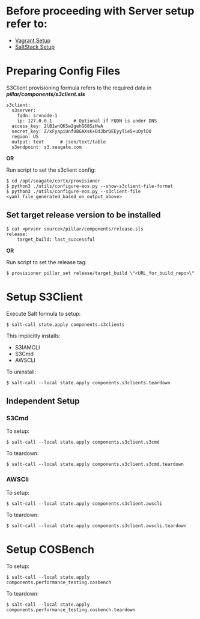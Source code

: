 # Before proceeding with Server setup refer to:

* [Vagrant Setup](VagrantSetup.md)
* [SaltStack Setup](SaltStackSetup.md)

# Preparing Config Files

S3Client provisioning formula refers to the required data in **_pillar/components/s3client.sls_**

```
s3client:
  s3server:
    fqdn: srvnode-1
    ip: 127.0.0.1        # Optional if FQDN is under DNS
  access_key: 2lB1wnQKSw2gehG68SzHwA
  secret_key: Z/xFyapiUnfUBGAXsK+DdJbrQEEyyTie5+uOylO0
  region: US
  output: text      # json/text/table
  s3endpoint: s3.seagate.com
```

**OR**

Run script to set the s3client config:

```
$ cd /opt/seagate/cortx/provisioner
$ python3 ./utils/configure-eos.py --show-s3client-file-format
$ python3 ./utils/configure-eos.py --s3client-file <yaml_file_generated_based_on_output_above>
```

## Set target release version to be installed

```
$ cat <prvsnr source>/pillar/components/release.sls
release:
    target_build: last_successful
```

**OR**

Run script to set the release tag:

`$ provisioner pillar_set release/target_build \"<URL_for_build_repo>\"`  


# Setup S3Client

Execute Salt formula to setup:

`$ salt-call state.apply components.s3clients`  

This implicitly installs:

* S3IAMCLI
* S3Cmd
* AWSCLI

To uninstall:

`$ salt-call --local state.apply components.s3clients.teardown`

## Independent Setup

### S3Cmd

To setup:

`$ salt-call --local state.apply components.s3client.s3cmd`

To teardown:

`$ salt-call --local state.apply components.s3client.s3cmd.teardown`


### AWSCli

To setup:

`$ salt-call --local state.apply components.s3client.awscli`

To teardown:

`$ salt-call --local state.apply components.s3client.awscli.teardown`


# Setup COSBench

To setup:

`$ salt-call --local state.apply components.performance_testing.cosbench`

To teardown:

`$ salt-call --local state.apply components.performance_testing.cosbench.teardown`
